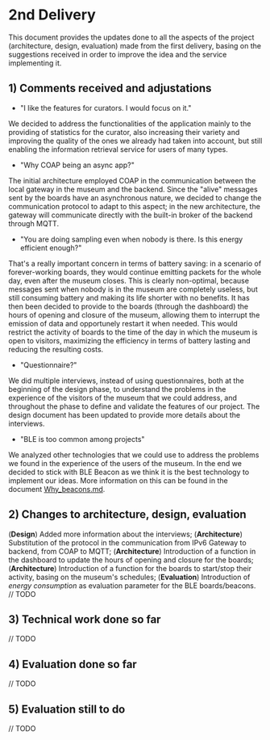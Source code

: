 # 2nd Delivery

This document provides the updates done to all the aspects of the project (architecture, design, evaluation) made from the first delivery, basing on the suggestions received in order to improve the idea and the service implementing it.

## 1) Comments received and adjustations

- "I like the features for curators. I would focus on it."

We decided to address the functionalities of the application mainly to the providing of statistics for the curator, also increasing their variety and improving the quality of the ones we already had taken into account, but still enabling the information retrieval service for users of many types.

- "Why COAP being an async app?"

The initial architecture employed COAP in the communication between the local gateway in the museum and the backend. Since the "alive" messages sent by the boards have an asynchronous nature, we decided to change the communication protocol to adapt to this aspect; in the new architecture, the gateway will communicate directly with the built-in broker of the backend through MQTT.

- "You are doing sampling even when nobody is there. Is this energy efficient enough?"

That's a really important concern in terms of battery saving: in a scenario of forever-working boards, they would continue emitting packets for the whole day, even after the museum closes. This is clearly non-optimal, because messages sent when nobody is in the museum are completely useless, but still consuming battery and making its life shorter with no benefits. It has then been decided to provide to the boards (through the dashboard) the hours of opening and closure of the museum, allowing them to interrupt the emission of data and opportunely restart it when needed. This would restrict the activity of boards to the time of the day in which the museum is open to visitors, maximizing the efficiency in terms of battery lasting and reducing the resulting costs.

- "Questionnaire?"

We did multiple interviews, instead of using questionnaires, both at the beginning of the design phase, to understand the problems in the experience of the visitors of the museum that we could address, and throughout the phase to define and validate the features of our project. The design document has been updated to provide more details about the interviews.

- "BLE is too common among projects"

We analyzed other technologies that we could use to address the problems we found in the experience of the users of the museum. In the end we decided to stick with BLE Beacon as we think it is the best technology to implement our ideas. More information on this can be found in the document [Why_beacons.md](./Why_beacons.md).


## 2) Changes to architecture, design, evaluation

(**Design**) Added more information about the interviews;
(**Architecture**) Substitution of the protocol in the communication from IPv6 Gateway to backend, from COAP to MQTT;
(**Architecture**) Introduction of a function in the dashboard to update the hours of opening and closure for the boards;
(**Architecture**) Introduction of a function for the boards to start/stop their activity, basing on the museum's schedules;
(**Evaluation**) Introduction of *energy consumption* as evaluation parameter for the BLE boards/beacons.
// TODO


## 3) Technical work done so far

// TODO


## 4) Evaluation done so far

// TODO


## 5) Evaluation still to do

// TODO
